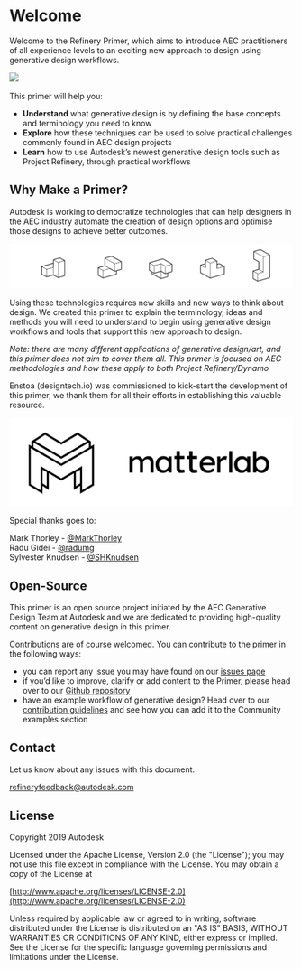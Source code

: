 # Welcome

Welcome to the Refinery Primer, which aims to introduce AEC practitioners of all experience levels to an exciting new approach to design using generative design workflows.

![](.gitbook/assets/introgif%20%281%29.gif)

This primer will help you:

* **Understand** what generative design is by defining the base concepts and terminology you need to know 
* **Explore** how these techniques can be used to solve practical challenges commonly found in AEC design projects
* **Learn** how to use Autodesk’s newest generative design tools such as Project Refinery, through practical workflows 

## Why Make a Primer?

Autodesk is working to democratize technologies that can help designers in the AEC industry automate the creation of design options and optimise those designs to achieve better outcomes.

![](.gitbook/assets/whyprimer%20%281%29.png)

Using these technologies requires new skills and new ways to think about design. We created this primer to explain the terminology, ideas and methods you will need to understand to begin using generative design workflows and tools that support this new approach to design.

_Note: there are many different applications of generative design/art, and this primer does not aim to cover them all. This primer is focused on AEC methodologies and how these apply to both Project Refinery/Dynamo_

Enstoa \(designtech.io\) was commissioned to kick-start the development of this primer, we thank them for all their efforts in establishing this valuable resource.

[![](.gitbook/assets/matterlab-logo.jpg)](https://www.matterlab.co/)

Special thanks goes to:

Mark Thorley - [@MarkThorley](https://github.com/MarkThorley)   
 Radu Gidei - [@radumg](https://github.com/radumg)   
 Sylvester Knudsen - [@SHKnudsen](https://github.com/SHKnudsen)

## Open-Source

This primer is an open source project initiated by the AEC Generative Design Team at Autodesk and we are dedicated to providing high-quality content on generative design in this primer.

Contributions are of course welcomed. You can contribute to the primer in the following ways:

* you can report any issue you may have found on our [issues page](https://github.com/DynamoDS/GenerativePrimer/issues)
* if you’d like to improve, clarify or add content to the Primer, please head over to our [Github repository](https://github.com/DynamoDS/GenerativePrimer)
* have an example workflow of generative design? Head over to our [contribution guidelines](https://github.com/DynamoDS/RefineryPrimer/blob/master/CONTRIBUTING.md) and see how you can add it to the Community examples section

## Contact

Let us know about any issues with this document.

refineryfeedback@autodesk.com

## License

Copyright 2019 Autodesk

Licensed under the Apache License, Version 2.0 \(the "License"\); you may not use this file except in compliance with the License. You may obtain a copy of the License at

[http://www.apache.org/licenses/LICENSE-2.0](http://www.apache.org/licenses/LICENSE-2.0)

Unless required by applicable law or agreed to in writing, software distributed under the License is distributed on an "AS IS" BASIS, WITHOUT WARRANTIES OR CONDITIONS OF ANY KIND, either express or implied. See the License for the specific language governing permissions and limitations under the License.

